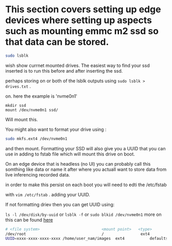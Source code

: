 # This section covers setting up edge devices where setting up aspects such as mounting emmc m2  ssd so that data can be stored.

```bash 
sudo lsblk
```

wish show currnet mounted drives. The easiest way to find your ssd inserted is to run this before and after inserting the ssd.

perhaps storing on or both of the lsblk outputs using `sudo lsblk > drives.txt` .

on. here the example is 'nvme0n1'
```
mkdir ssd
mount /dev/nvme0n1 ssd/
```
Will mount this.

You might also want to format your drive using :

```bash 
sudo mkfs.ext4 /dev/nvme0n1
```
and then mount. Formatting your SSD will also give you a UUID that you can use in adding to fstab file which will mount this drive on boot. 


On an edge device that is headless (no UI) you can probably call this somthing like data or name it after where you actuall want to store data from live inferencing recorded data.

in order to make this persist on each boot you will need to edti the /etc/fstab

with `vim /etc/fstab` . adding your UUID.

If not formatting driev then you can get UUID using:

`ls -l /dev/disk/by-uuid` or `lsblk -f` or `sudo blkid /dev/nvme0n1` more on this can be found [here](https://liquidat.wordpress.com/2013/03/13/uuids-and-linux-everything-you-ever-need-to-know/)


```bash
# <file system>                           <mount point>   <type>          <options>                <dump> <pass>
/dev/root                                 /                ext4           defaults                      0 1
UUID=xxxx-xxxx-xxxx-xxxx /home/user_nam/images  ext4           defaults                      0 2 
```